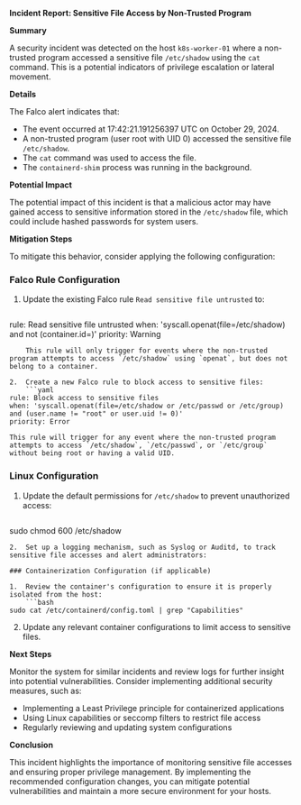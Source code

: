 **Incident Report: Sensitive File Access by Non-Trusted Program**

**Summary**

A security incident was detected on the host `k8s-worker-01` where a non-trusted program accessed a sensitive file `/etc/shadow` using the `cat` command. This is a potential indicators of privilege escalation or lateral movement.

**Details**

The Falco alert indicates that:

*   The event occurred at 17:42:21.191256397 UTC on October 29, 2024.
*   A non-trusted program (user root with UID 0) accessed the sensitive file `/etc/shadow`.
*   The `cat` command was used to access the file.
*   The `containerd-shim` process was running in the background.

**Potential Impact**

The potential impact of this incident is that a malicious actor may have gained access to sensitive information stored in the `/etc/shadow` file, which could include hashed passwords for system users.

**Mitigation Steps**

To mitigate this behavior, consider applying the following configuration:

### Falco Rule Configuration

1.  Update the existing Falco rule `Read sensitive file untrusted` to:
    ```yaml
rule: Read sensitive file untrusted
when: 'syscall.openat(file=/etc/shadow) and not (container.id=<NA>)'
priority: Warning
```
    This rule will only trigger for events where the non-trusted program attempts to access `/etc/shadow` using `openat`, but does not belong to a container.

2.  Create a new Falco rule to block access to sensitive files:
    ```yaml
rule: Block access to sensitive files
when: 'syscall.openat(file=/etc/shadow or /etc/passwd or /etc/group) and (user.name != "root" or user.uid != 0)'
priority: Error
```
    This rule will trigger for any event where the non-trusted program attempts to access `/etc/shadow`, `/etc/passwd`, or `/etc/group` without being root or having a valid UID.

### Linux Configuration

1.  Update the default permissions for `/etc/shadow` to prevent unauthorized access:
    ```bash
sudo chmod 600 /etc/shadow
```
2.  Set up a logging mechanism, such as Syslog or Auditd, to track sensitive file accesses and alert administrators:

### Containerization Configuration (if applicable)

1.  Review the container's configuration to ensure it is properly isolated from the host:
    ```bash
sudo cat /etc/containerd/config.toml | grep "Capabilities"
```
2.  Update any relevant container configurations to limit access to sensitive files.

**Next Steps**

Monitor the system for similar incidents and review logs for further insight into potential vulnerabilities. Consider implementing additional security measures, such as:

*   Implementing a Least Privilege principle for containerized applications
*   Using Linux capabilities or seccomp filters to restrict file access
*   Regularly reviewing and updating system configurations

**Conclusion**

This incident highlights the importance of monitoring sensitive file accesses and ensuring proper privilege management. By implementing the recommended configuration changes, you can mitigate potential vulnerabilities and maintain a more secure environment for your hosts.